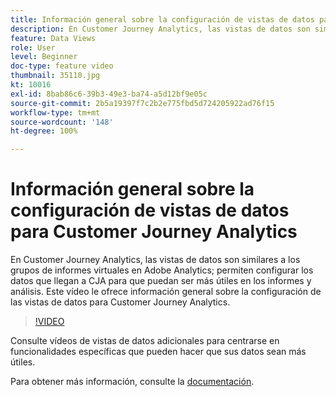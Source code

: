 ```yaml
---
title: Información general sobre la configuración de vistas de datos para Customer Journey Analytics
description: En Customer Journey Analytics, las vistas de datos son similares a los grupos de informes virtuales en Adobe Analytics; permiten configurar los datos que llegan a CJA para que puedan ser más útiles en los informes y análisis. Este vídeo le ofrece información general sobre la configuración de las vistas de datos para Customer Journey Analytics.
feature: Data Views
role: User
level: Beginner
doc-type: feature video
thumbnail: 35110.jpg
kt: 10016
exl-id: 8bab86c6-39b3-49e3-ba74-a5d12bf9e05c
source-git-commit: 2b5a19397f7c2b2e775fbd5d724205922ad76f15
workflow-type: tm+mt
source-wordcount: '148'
ht-degree: 100%

---
```


# Información general sobre la configuración de vistas de datos para Customer Journey Analytics

En Customer Journey Analytics, las vistas de datos son similares a los grupos de informes virtuales en Adobe Analytics; permiten configurar los datos que llegan a CJA para que puedan ser más útiles en los informes y análisis. Este vídeo le ofrece información general sobre la configuración de las vistas de datos para Customer Journey Analytics.

>[!VIDEO](https://video.tv.adobe.com/v/345540/?quality=12&learn=on&captions=spa)

Consulte vídeos de vistas de datos adicionales para centrarse en funcionalidades específicas que pueden hacer que sus datos sean más útiles.

Para obtener más información, consulte la [documentación](https://experienceleague.adobe.com/docs/analytics-platform/using/cja-dataviews/data-views.html?lang=es).
